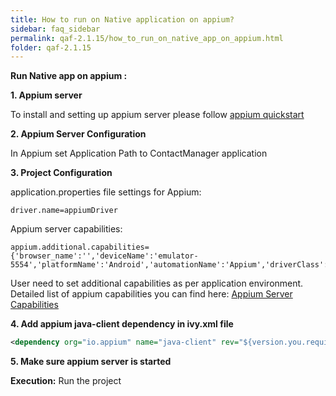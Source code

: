 ```yaml
---
title: How to run on Native application on appium?
sidebar: faq_sidebar
permalink: qaf-2.1.15/how_to_run_on_native_app_on_appium.html
folder: qaf-2.1.15
---
```


**Run Native app on appium :**

**1. Appium server**

To install and setting up appium server please follow [appium quickstart](http://appium.io/docs/en/2.0/quickstart/)
   
**2. Appium Server Configuration**

In Appium set Application Path to ContactManager application
   
**3. Project Configuration**

application.properties file settings for Appium:

```properties
driver.name=appiumDriver
```

Appium server capabilities:

```properties
appium.additional.capabilities= {'browser_name':'','deviceName':'emulator-5554','platformName':'Android','automationName':'Appium','driverClass':'io.appium.java_client.android.AndroidDriver'}
```

User need to set additional capabilities as per application environment. Detailed list of appium capabilities you can find here: [Appium Server Capabilities](http://appium.io/docs/en/2.0/guides/caps/)
   
**4. Add appium java-client dependency in ivy.xml file**

```xml
<dependency org="io.appium" name="java-client" rev="${version.you.require}"/>
```
   
**5. Make sure appium server is started**
 

**Execution:**
Run the project
